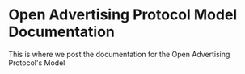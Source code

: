 Open Advertising Protocol Model Documentation
=======================

This is where we post the documentation for the Open Advertising Protocol's Model
